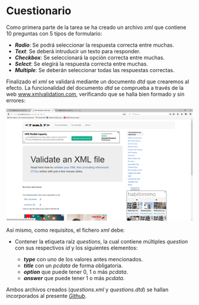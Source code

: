 # Cuestionario

  Como primera parte de la tarea se ha creado un archivo _xml_ que contiene 10 preguntas con 5 tipos de formulario:
  
  * **_Radio_**: Se podrá seleccionar la respuesta correcta entre muchas.
  * **_Text_**: Se deberá intruducir un texto para responder.
  * **_Checkbox_**: Se seleccionará la opción correcta entre muchas.
  * **_Select_**: Se elegirá la respuesta correcta entre muchas.
  * **_Multiple_**: Se deberán seleccionar todas las respuestas correctas.

  Finalizado el _xml_ se validará mediante un documento _dtd_ que crearemos al efecto.
  La funcionalidad del documento _dtd_ se comprueba a través de la web www.xmlvalidation.com, verificando que se halla bien formado y sin errores:

![imagen HTML](valida-min.png)  

  Así mismo, como requisitos, el fichero _xml_ debe:
  
  * Contener la etiqueta raíz _questions_, la cual contiene múltiples _question_ con sus respectivos _id_ y los siguientes elementos:
  
    * **_type_** con uno de los valores antes mencionados.
    * **_title_** con un _pcdata_ de forma obligatoria.
    * **_option_** que puede tener 0, 1 o más _pcdata_.
    * **_answer_** que puede tener 1 o más _pcdata_.
    
  Ambos archivos creados (_questions.xml_ y _questions.dtd_) se hallan incorporados al presente [_Github_](github.com).
